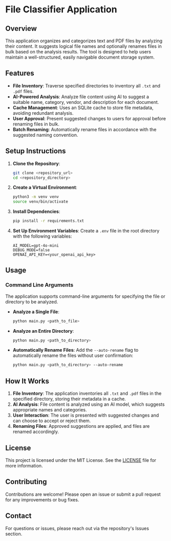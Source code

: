 # File Classifier Application

## Overview
This application organizes and categorizes text and PDF files by analyzing their content. It suggests logical file names and optionally renames files in bulk based on the analysis results. The tool is designed to help users maintain a well-structured, easily navigable document storage system.

## Features
- **File Inventory**: Traverse specified directories to inventory all `.txt` and `.pdf` files.
- **AI-Powered Analysis**: Analyze file content using AI to suggest a suitable name, category, vendor, and description for each document.
- **Cache Management**: Uses an SQLite cache to store file metadata, avoiding redundant analysis.
- **User Approval**: Present suggested changes to users for approval before renaming files in bulk.
- **Batch Renaming**: Automatically rename files in accordance with the suggested naming convention.

## Setup Instructions

1. **Clone the Repository**:
   ```sh
   git clone <repository_url>
   cd <repository_directory>
   ```

2. **Create a Virtual Environment**:
   ```sh
   python3 -m venv venv
   source venv/bin/activate
   ```

3. **Install Dependencies**:
   ```sh
   pip install -r requirements.txt
   ```

4. **Set Up Environment Variables**:
   Create a `.env` file in the root directory with the following variables:
   ```env
   AI_MODEL=gpt-4o-mini
   DEBUG_MODE=false
   OPENAI_API_KEY=<your_openai_api_key>
   ```

## Usage

### Command Line Arguments
The application supports command-line arguments for specifying the file or directory to be analyzed.

- **Analyze a Single File**:
  ```sh
  python main.py <path_to_file>
  ```

- **Analyze an Entire Directory**:
  ```sh
  python main.py <path_to_directory>
  ```

- **Automatically Rename Files**:
  Add the `--auto-rename` flag to automatically rename the files without user confirmation:
  ```sh
  python main.py <path_to_directory> --auto-rename
  ```

## How It Works
1. **File Inventory**: The application inventories all `.txt` and `.pdf` files in the specified directory, storing their metadata in a cache.
2. **AI Analysis**: File content is analyzed using an AI model, which suggests appropriate names and categories.
3. **User Interaction**: The user is presented with suggested changes and can choose to accept or reject them.
4. **Renaming Files**: Approved suggestions are applied, and files are renamed accordingly.

## License
This project is licensed under the MIT License. See the [LICENSE](LICENSE) file for more information.

## Contributing
Contributions are welcome! Please open an issue or submit a pull request for any improvements or bug fixes.

## Contact
For questions or issues, please reach out via the repository's Issues section.

